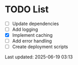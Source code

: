 # TODO List

- [ ] Update dependencies
- [ ] Add logging
- [x] Implement caching
- [ ] Add error handling
- [ ] Create deployment scripts

Last updated: 2025-06-19 03:13
